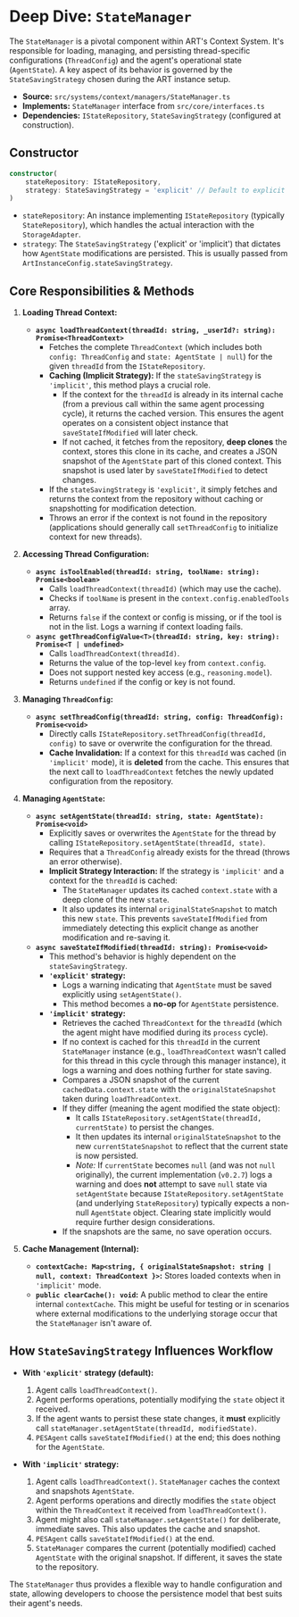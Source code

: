 # Deep Dive: `StateManager`

The `StateManager` is a pivotal component within ART's Context System. It's responsible for loading, managing, and persisting thread-specific configurations (`ThreadConfig`) and the agent's operational state (`AgentState`). A key aspect of its behavior is governed by the `StateSavingStrategy` chosen during the ART instance setup.

*   **Source:** `src/systems/context/managers/StateManager.ts`
*   **Implements:** `StateManager` interface from `src/core/interfaces.ts`
*   **Dependencies:** `IStateRepository`, `StateSavingStrategy` (configured at construction).

## Constructor

```typescript
constructor(
    stateRepository: IStateRepository,
    strategy: StateSavingStrategy = 'explicit' // Default to explicit
)
```

*   `stateRepository`: An instance implementing `IStateRepository` (typically `StateRepository`), which handles the actual interaction with the `StorageAdapter`.
*   `strategy`: The `StateSavingStrategy` ('explicit' or 'implicit') that dictates how `AgentState` modifications are persisted. This is usually passed from `ArtInstanceConfig.stateSavingStrategy`.

## Core Responsibilities & Methods

1.  **Loading Thread Context:**
    *   **`async loadThreadContext(threadId: string, _userId?: string): Promise<ThreadContext>`**
        *   Fetches the complete `ThreadContext` (which includes both `config: ThreadConfig` and `state: AgentState | null`) for the given `threadId` from the `IStateRepository`.
        *   **Caching (Implicit Strategy):** If the `stateSavingStrategy` is `'implicit'`, this method plays a crucial role.
            *   If the context for the `threadId` is already in its internal cache (from a previous call within the same agent processing cycle), it returns the cached version. This ensures the agent operates on a consistent object instance that `saveStateIfModified` will later check.
            *   If not cached, it fetches from the repository, **deep clones** the context, stores this clone in its cache, and creates a JSON snapshot of the `AgentState` part of this cloned context. This snapshot is used later by `saveStateIfModified` to detect changes.
        *   If the `stateSavingStrategy` is `'explicit'`, it simply fetches and returns the context from the repository without caching or snapshotting for modification detection.
        *   Throws an error if the context is not found in the repository (applications should generally call `setThreadConfig` to initialize context for new threads).

2.  **Accessing Thread Configuration:**
    *   **`async isToolEnabled(threadId: string, toolName: string): Promise<boolean>`**
        *   Calls `loadThreadContext(threadId)` (which may use the cache).
        *   Checks if `toolName` is present in the `context.config.enabledTools` array.
        *   Returns `false` if the context or config is missing, or if the tool is not in the list. Logs a warning if context loading fails.
    *   **`async getThreadConfigValue<T>(threadId: string, key: string): Promise<T | undefined>`**
        *   Calls `loadThreadContext(threadId)`.
        *   Returns the value of the top-level `key` from `context.config`.
        *   Does not support nested key access (e.g., `reasoning.model`).
        *   Returns `undefined` if the config or key is not found.

3.  **Managing `ThreadConfig`:**
    *   **`async setThreadConfig(threadId: string, config: ThreadConfig): Promise<void>`**
        *   Directly calls `IStateRepository.setThreadConfig(threadId, config)` to save or overwrite the configuration for the thread.
        *   **Cache Invalidation:** If a context for this `threadId` was cached (in `'implicit'` mode), it is **deleted** from the cache. This ensures that the next call to `loadThreadContext` fetches the newly updated configuration from the repository.

4.  **Managing `AgentState`:**
    *   **`async setAgentState(threadId: string, state: AgentState): Promise<void>`**
        *   Explicitly saves or overwrites the `AgentState` for the thread by calling `IStateRepository.setAgentState(threadId, state)`.
        *   Requires that a `ThreadConfig` already exists for the thread (throws an error otherwise).
        *   **Implicit Strategy Interaction:** If the strategy is `'implicit'` and a context for the `threadId` is cached:
            *   The `StateManager` updates its cached `context.state` with a deep clone of the new `state`.
            *   It also updates its internal `originalStateSnapshot` to match this new `state`. This prevents `saveStateIfModified` from immediately detecting this explicit change as another modification and re-saving it.
    *   **`async saveStateIfModified(threadId: string): Promise<void>`**
        *   This method's behavior is highly dependent on the `stateSavingStrategy`.
        *   **`'explicit'` strategy:**
            *   Logs a warning indicating that `AgentState` must be saved explicitly using `setAgentState()`.
            *   This method becomes a **no-op** for `AgentState` persistence.
        *   **`'implicit'` strategy:**
            *   Retrieves the cached `ThreadContext` for the `threadId` (which the agent might have modified during its `process` cycle).
            *   If no context is cached for this `threadId` in the current `StateManager` instance (e.g., `loadThreadContext` wasn't called for this thread in this cycle through this manager instance), it logs a warning and does nothing further for state saving.
            *   Compares a JSON snapshot of the current `cachedData.context.state` with the `originalStateSnapshot` taken during `loadThreadContext`.
            *   If they differ (meaning the agent modified the state object):
                *   It calls `IStateRepository.setAgentState(threadId, currentState)` to persist the changes.
                *   It then updates its internal `originalStateSnapshot` to the new `currentStateSnapshot` to reflect that the current state is now persisted.
                *   *Note:* If `currentState` becomes `null` (and was not `null` originally), the current implementation (`v0.2.7`) logs a warning and does **not** attempt to save `null` state via `setAgentState` because `IStateRepository.setAgentState` (and underlying `StateRepository`) typically expects a non-null `AgentState` object. Clearing state implicitly would require further design considerations.
            *   If the snapshots are the same, no save operation occurs.

5.  **Cache Management (Internal):**
    *   **`contextCache: Map<string, { originalStateSnapshot: string | null, context: ThreadContext }>`:** Stores loaded contexts when in `'implicit'` mode.
    *   **`public clearCache(): void`:** A public method to clear the entire internal `contextCache`. This might be useful for testing or in scenarios where external modifications to the underlying storage occur that the `StateManager` isn't aware of.

## How `StateSavingStrategy` Influences Workflow

*   **With `'explicit'` strategy (default):**
    1.  Agent calls `loadThreadContext()`.
    2.  Agent performs operations, potentially modifying the `state` object it received.
    3.  If the agent wants to persist these state changes, it **must** explicitly call `stateManager.setAgentState(threadId, modifiedState)`.
    4.  `PESAgent` calls `saveStateIfModified()` at the end; this does nothing for the `AgentState`.

*   **With `'implicit'` strategy:**
    1.  Agent calls `loadThreadContext()`. `StateManager` caches the context and snapshots `AgentState`.
    2.  Agent performs operations and directly modifies the `state` object within the `ThreadContext` it received from `loadThreadContext()`.
    3.  Agent might also call `stateManager.setAgentState()` for deliberate, immediate saves. This also updates the cache and snapshot.
    4.  `PESAgent` calls `saveStateIfModified()` at the end.
    5.  `StateManager` compares the current (potentially modified) cached `AgentState` with the original snapshot. If different, it saves the state to the repository.

The `StateManager` thus provides a flexible way to handle configuration and state, allowing developers to choose the persistence model that best suits their agent's needs.